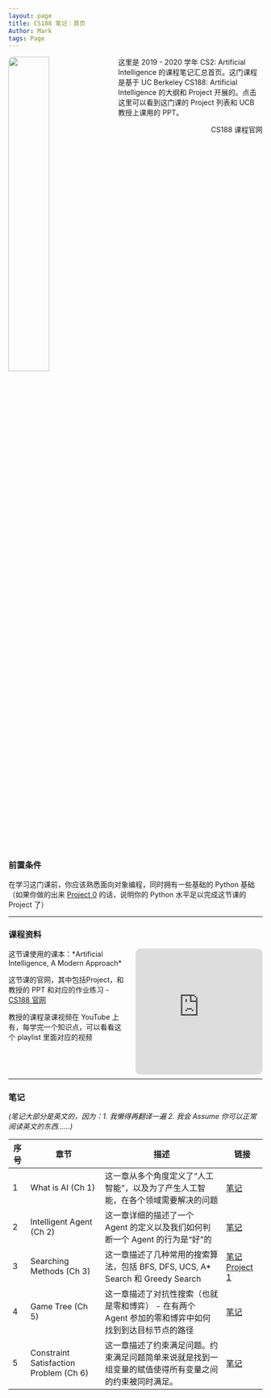 ```yaml
---
layout: page
title: CS188 笔记：首页
Author: Mark
tags: Page
---
```


<div style="clear:right"/>
<img src="{{ site.baseurl }}/assets/cs188_logo.png" style="float: left; height: 40%; width: 40%; margin: 0px 16px 8px 0px; border-radius: 10px"/>

这里是 2019 - 2020 学年 CS2: Artificial Intelligence 的课程笔记汇总首页。这门课程是基于 UC Berkeley CS188: Artificial Intelligence 的大纲和 Project 开展的。点击这里可以看到这门课的 Project 列表和 UCB 教授上课用的 PPT。

<div class="main-button" onClick="window.location.href='https://cs188.ml/'" style="float:right">CS188 课程官网</div>

<div style="clear:both"></div>

<div class="info">
    <h3>前置条件</h3>
    在学习这门课前，你应该熟悉面向对象编程，同时拥有一些基础的 Python 基础（如果你做的出来 <a href="https://cs188.ml/project0/">Project 0</a> 的话，说明你的 Python 水平足以完成这节课的 Project 了）
</div>

<hr>

### 课程资料

<iframe width="50%" height="250px" src="https://www.youtube.com/embed/videoseries?list=PLVYtzYiUdm4ThHyh_pnhNQwdmN_OmryLc&index=2" frameborder="0" allow="encrypted-media" allowfullscreen style="border-radius: 10px; float:right; margin: 0px 0px 8px 16px">
Try connect the internet in a more scientific way to see this playlist.
</iframe>


<p>这节课使用的课本：*Artificial Intelligence, A Modern Approach*</p>

<p>这节课的官网，其中包括Project，和教授的 PPT 和对应的作业练习 - <a href="https://cs188.ml/">CS188 官网</a></p>

<p>教授的课程录课视频在 YouTube 上有，每学完一个知识点，可以看看这个 playlist 里面对应的视频</p>

<hr style="clear:both"/>

### 笔记

*(笔记大部分是英文的，因为：1. 我懒得再翻译一遍  2. 我会 Assume 你可以正常阅读英文的东西……)*

| 序号               | 章节                 | 描述                                                         | 链接                                                    |
| -------------------- | ------------------------------------------------------------ | ------------------------------------------------------- | ------------------------------------------------------- |
| 1      | What is AI (Ch 1)       | 这一章从多个角度定义了“人工智能”，以及为了产生人工智能，在各个领域需要解决的问题 | [笔记]({{site.baseurl}}/2021/02/25/CS188-Chapter1.html) |
| 2 | Intelligent Agent (Ch 2) | 这一章详细的描述了一个 Agent 的定义以及我们如何判断一个 Agent 的行为是“好”的 | [笔记]({{site.baseurl}}/2021/02/28/CS188-Chapter2.html) |
| 3 | Searching Methods (Ch 3) | 这一章描述了几种常用的搜索算法，包括 BFS, DFS, UCS, A* Search 和 Greedy Search | [笔记]({{site.baseurl}}/2021/02/28/CS188-Chapter3.html)  [Project 1](https://cs188.ml/project1/) |
| 4 | Game Tree (Ch 5) | 这一章描述了对抗性搜索（也就是零和博弈） - 在有两个 Agent 参加的零和博弈中如何找到到达目标节点的路径|[笔记]({{site.baseurl}}/2021/04/22/CS188-Chapter5.html)|
| 5 | Constraint Satisfaction Problem (Ch 6) | 这一章描述了约束满足问题。约束满足问题简单来说就是找到一组变量的赋值使得所有变量之间的约束被同时满足。 |[笔记]({{site.baseurl}}/2021/05/11/CS188-Chapter6.html)|

